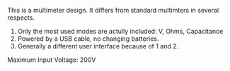 This is a multimeter design. It differs from standard multimters in several
respects. 
1) Only the most used modes are actully included: V, Ohms, Capacitance
2) Powered by a USB cable, no changing batteries. 
3) Generally a different user interface because of 1 and 2.



Maximum Input Voltage: 200V
